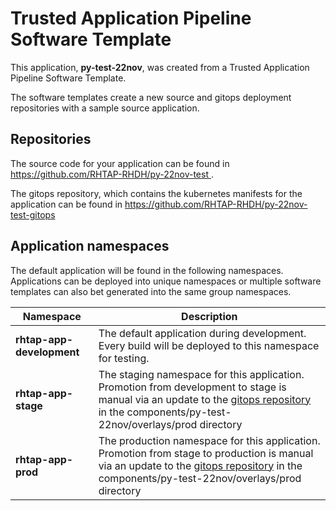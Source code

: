 # Trusted Application Pipeline Software Template

This application, **py-test-22nov**, was created from a Trusted Application Pipeline Software Template.

The software templates create a new source and gitops deployment repositories with a sample source application. 

## Repositories

The source code for your application can be found in [https://github.com/RHTAP-RHDH/py-22nov-test ](https://github.com/RHTAP-RHDH/py-22nov-test ).
 
The gitops repository, which contains the kubernetes manifests for the application can be found in 
[https://github.com/RHTAP-RHDH/py-22nov-test-gitops ](https://github.com/RHTAP-RHDH/py-22nov-test-gitops ) 

## Application namespaces 

The default application will be found in the following namespaces. Applications can be deployed into unique namespaces or multiple software templates can also bet generated into the same group namespaces.  

|  Namespace   |  Description   |  
| -------- | -------- |   
| **rhtap-app-development** | The default application during development. Every build will be deployed to this namespace for testing. | 
| **rhtap-app-stage** | The staging namespace for this application. Promotion from development to stage is manual via an update to the [gitops repository](https://github.com/RHTAP-RHDH/py-22nov-test-gitops ) in the components/py-test-22nov/overlays/prod directory |  
| **rhtap-app-prod** | The production namespace for this application. Promotion from stage to production is manual via an update to the [gitops repository](https://github.com/RHTAP-RHDH/py-22nov-test-gitops ) in the components/py-test-22nov/overlays/prod directory | 